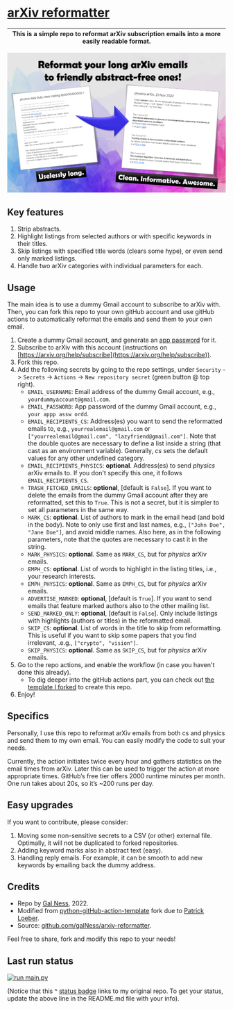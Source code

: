 # [arXiv reformatter](https://github.com/galNess/arxiv-reformatter)

| This is a simple repo to reformat arXiv subscription emails into a more easily readable format. |
|-------------------------------------------------------------------------------------------------|


![Usage examples](arxiv_reformatter.png)


## Key features
1. Strip abstracts.
2. Highlight listings from selected authors or with specific keywords in their titles.
3. Skip listings with specified title words (clears some hype), or even send only marked listings.
4. Handle two arXiv categories with individual parameters for each.


## Usage
The main idea is to use a dummy Gmail account to subscribe to arXiv with.
Then, you can fork this repo to your own gitHub account and use gitHub actions to automatically reformat the emails 
and send them to your own email.

1. Create a dummy Gmail account, and generate an [app password](https://support.google.com/accounts/answer/185833?hl=en)
   for it.
2. Subscribe to arXiv with this account (instructions on 
   [https://arxiv.org/help/subscribe](https://arxiv.org/help/subscribe)).
3. Fork this repo.
4. Add the following secrets by going to the repo settings, under `Security` -> `Secrets` -> `Actions` ->
   `New repository secret` (green button @ top right).
    - `EMAIL_USERNAME`: Email address of the dummy Gmail account, e.g., `yourdummyaccount@gmail.com`.
    - `EMAIL_PASSWORD`: App password of the dummy Gmail account, e.g., `your appp assw ordd`.
    - `EMAIL_RECIPIENTS_CS`: Address(es) you want to send the reformatted emails to, e.g.,
      `yourrealemail@gmail.com` or `["yourrealemail@gmail.com", "lazyfriend@gmail.com"]`.
      Note that the double quotes are necessary to define a list inside a string (that cast as an environment variable).
      Generally, *cs* sets the default values for any other undefined category.
    - `EMAIL_RECIPIENTS_PHYSICS`: **optional**. Address(es) to send *physics* arXiv emails to. If you don't specify
      this one, it follows `EMAIL_RECIPIENTS_CS`.
    - `TRASH_FETCHED_EMAILS`: **optional**, [default is `False`]. If you want to delete the emails from the dummy Gmail
      account after they are reformatted, set this to `True`.
      This is not a secret, but it is simpler to set all parameters in the same way.
    - `MARK_CS`: **optional**. List of authors to mark in the email head (and bold in the body). Note to only use
      first and last names, e.g., `["John Doe", "Jane Doe"]`, and avoid middle names.
      Also here, as in the following parameters, note that the quotes are necessary to cast it in the string.
    - `MARK_PHYSICS`: **optional**. Same as `MARK_CS`, but for *physics* arXiv emails.
    - `EMPH_CS`: **optional**. List of words to highlight in the listing titles, i.e., your research interests.
    - `EMPH_PHYSICS`: **optional**. Same as `EMPH_CS`, but for *physics* arXiv emails.
    - `ADVERTISE_MARKED`: **optional**, [default is `True`]. If you want to send emails that feature marked authors 
       also to the other mailing list.
    - `SEND_MARKED_ONLY`: **optional**, [default is `False`]. Only include listings with highlights (authors or titles)
       in the reformatted email.
    - `SKIP_CS`: **optional**. List of words in the title to skip from reformatting. This is useful if you want
      to skip some papers that you find irrelevant, .e.g., `["crypto", "vision"]`.
    - `SKIP_PHYSICS`: **optional**. Same as `SKIP_CS`, but for *physics* arXiv emails.
5. Go to the repo actions, and enable the workflow (in case you haven't done this already).
    - To dig deeper into the gitHub actions part, you can check out 
      [the template I forked](https://gitHub.com/patrickloeber/python-gitHub-action-template) to create this repo.
6. Enjoy!


## Specifics
Personally, I use this repo to reformat arXiv emails from both cs and physics and send them to my own email.
You can easily modify the code to suit your needs.

Currently, the action initiates twice every hour and gathers statistics on the email times from arXiv.
Later this can be used to trigger the action at more appropriate times.
GitHub’s free tier offers 2000 runtime minutes per month. One run takes about 20s, so it’s ~200 runs per day.


## Easy upgrades
If you want to contribute, please consider:
1. Moving some non-sensitive secrets to a CSV (or other) external file. Optimally, it will not be duplicated to forked repositories.
2. Adding keyword marks also in abstract text (easy).
3. Handling reply emails. For example, it can be smooth to add new keywords by emailing back the dummy address.


## Credits
* Repo by [Gal Ness](https://github.com/galNess), 2022.
* Modified from [python-gitHub-action-template](https://gitHub.com/patrickloeber/python-gitHub-action-template) fork due to [Patrick Loeber](https://github.com/patrickloeber).
* Source: [github.com/galNess/arxiv-reformatter](https://github.com/galNess/arxiv-reformatter).

Feel free to share, fork and modify this repo to your needs!


## Last run status
[![run main.py](https://github.com/galNess/arxiv-reformatter/actions/workflows/actions.yml/badge.svg)](https://github.com/galNess/arxiv-reformatter/actions/workflows/actions.yml)

(Notice that this ^ [status badge](https://docs.github.com/en/actions/monitoring-and-troubleshooting-workflows/adding-a-workflow-status-badge) links to my original repo. To get your status, update the above line in the README.md file with your info).
